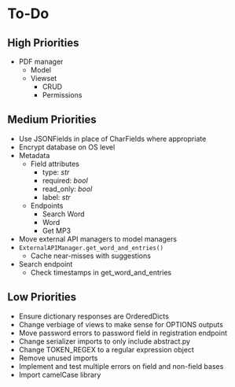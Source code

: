 # To-Do

## High Priorities

- PDF manager
  - Model
  - Viewset
    - CRUD
    - Permissions

## Medium Priorities

- Use JSONFields in place of CharFields where appropriate
- Encrypt database on OS level
- Metadata
  - Field attributes
    - type: _str_
    - required: _bool_
    - read\_only: _bool_
    - label: _str_
  - Endpoints
    - Search Word
    - Word
    - Get MP3
- Move external API managers to model managers
- `ExternalAPIManager.get_word_and_entries()`
  - Cache near-misses with suggestions
- Search endpoint
  - Check timestamps in get_word_and_entries

## Low Priorities

- Ensure dictionary responses are OrderedDicts
- Change verbiage of views to make sense for OPTIONS outputs
- Move password errors to password field in registration endpoint
- Change serializer imports to only include abstract.py
- Change TOKEN_REGEX to a regular expression object
- Remove unused imports
- Implement and test multiple errors on field and non-field bases
- Import camelCase library
